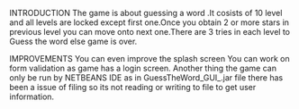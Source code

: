 INTRODUCTION
The game is about guessing a word .It cosists of 10 level and all levels are locked except first one.Once you obtain 2 or more stars in previous level you can move onto next one.There are 3 tries in each level to Guess the word else game is over.



IMPROVEMENTS
You can even improve the splash screen
You can work on form validation as game has a login screen.
Another thing the game can only be run by NETBEANS IDE as in GuessTheWord_GUI_.jar file there has been a issue of filing so its not reading
or writing to file to get user information.
